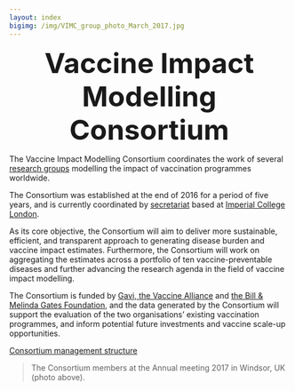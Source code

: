 ```yaml
---
layout: index
bigimg: /img/VIMC_group_photo_March_2017.jpg
---
```


<div style="font-size:50px; text-align:center; font-weight:bold">Vaccine Impact Modelling Consortium</div>

The Vaccine Impact Modelling Consortium coordinates the work of several [research groups](/modellers) modelling the impact of vaccination programmes worldwide.     

The Consortium was established at the end of 2016 for a period of five years, and is currently coordinated by [secretariat](/secretariat) based at [Imperial College London](http://www.imperial.ac.uk/).   

As its core objective, the Consortium will aim to deliver more sustainable, efficient, and transparent approach to generating disease burden and vaccine impact estimates. Furthermore, the Consortium will work on aggregating the estimates across a portfolio of ten vaccine-preventable diseases and further advancing the research agenda in the field of vaccine impact modelling.   

The Consortium is funded by [Gavi, the Vaccine Alliance]( http://www.gavi.org/) and [the Bill & Melinda Gates Foundation]( http://www.gatesfoundation.org/), and the data generated by the Consortium will support the evaluation of the two organisations’ existing vaccination programmes, and inform potential future investments and vaccine scale-up opportunities.    

[Consortium management structure](/resources/VIMC_orgchart_2017.pdf)


> The Consortium members at the Annual meeting 2017 in Windsor, UK (photo above).
